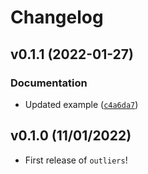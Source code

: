 # Changelog

<!--next-version-placeholder-->

## v0.1.1 (2022-01-27)
### Documentation
* Updated example ([`c4a6da7`](https://github.com/UBC-MDS/py_outliers_utils/commit/c4a6da750b25c3222551f0e091898a5aa274a53f))

## v0.1.0 (11/01/2022)

- First release of `outliers`!